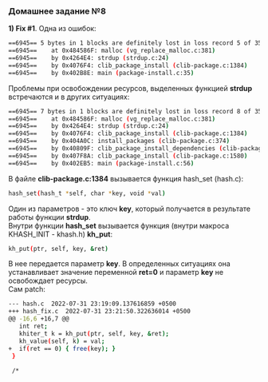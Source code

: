 ### Домашнее задание №8
**1) Fix #1**. Одна из ошибок:
```sh
==6945== 5 bytes in 1 blocks are definitely lost in loss record 5 of 350
==6945==    at 0x484586F: malloc (vg_replace_malloc.c:381)
==6945==    by 0x4264E4: strdup (strdup.c:24)
==6945==    by 0x4076F4: clib_package_install (clib-package.c:1384)
==6945==    by 0x402B8E: main (package-install.c:35)
```
Проблемы при освобождении ресурсов, выделенных функцией **strdup** встречаются и в других ситуациях:  
```sh
==6945== 7 bytes in 1 blocks are definitely lost in loss record 8 of 350
==6945==    at 0x484586F: malloc (vg_replace_malloc.c:381)
==6945==    by 0x4264E4: strdup (strdup.c:24)
==6945==    by 0x4076F4: clib_package_install (clib-package.c:1384)
==6945==    by 0x404A0C: install_packages (clib-package.c:374)
==6945==    by 0x40809F: clib_package_install_dependencies (clib-package.c:1616)
==6945==    by 0x407F8A: clib_package_install (clib-package.c:1580)
==6945==    by 0x402EB5: main (package-install.c:56)
```
В файле **clib-package.c:1384** вызывается функция hash_set (hash.c):  
```sh
hash_set(hash_t *self, char *key, void *val)
```
Один из параметров - это ключ **key**, который получается в результате работы функции **strdup**.  
Внутри функции **hash_set** вызывается функция (внутри макроса KHASH_INIT - khash.h) **kh_put**: 
```sh
kh_put(ptr, self, key, &ret)
```
В нее передается параметр **key**. В определенных ситуациях она устанавливает значение переменной **ret=0** и параметр **key** не освобождает ресурсы.  
Сам patch:  
```sh
--- hash.c	2022-07-31 23:19:09.137616859 +0500
+++ hash_fix.c	2022-07-31 23:21:50.322636014 +0500
@@ -16,6 +16,7 @@
   int ret;
   khiter_t k = kh_put(ptr, self, key, &ret);
   kh_value(self, k) = val;
+  if(ret == 0) { free(key); }
 }
 
 /*
 ```

